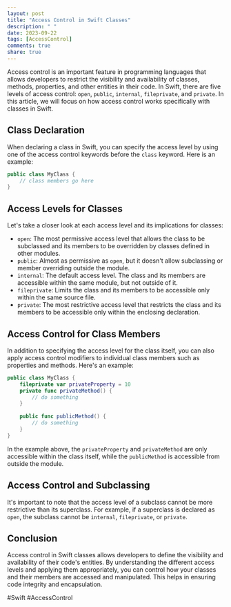 ```yaml
---
layout: post
title: "Access Control in Swift Classes"
description: " "
date: 2023-09-22
tags: [AccessControl]
comments: true
share: true
---
```


Access control is an important feature in programming languages that allows developers to restrict the visibility and availability of classes, methods, properties, and other entities in their code. In Swift, there are five levels of access control: `open`, `public`, `internal`, `fileprivate`, and `private`. In this article, we will focus on how access control works specifically with classes in Swift.

## Class Declaration

When declaring a class in Swift, you can specify the access level by using one of the access control keywords before the `class` keyword. Here is an example:

```swift
public class MyClass {
    // class members go here
}
```

## Access Levels for Classes

Let's take a closer look at each access level and its implications for classes:

- `open`: The most permissive access level that allows the class to be subclassed and its members to be overridden by classes defined in other modules.
- `public`: Almost as permissive as `open`, but it doesn't allow subclassing or member overriding outside the module.
- `internal`: The default access level. The class and its members are accessible within the same module, but not outside of it.
- `fileprivate`: Limits the class and its members to be accessible only within the same source file.
- `private`: The most restrictive access level that restricts the class and its members to be accessible only within the enclosing declaration.

## Access Control for Class Members

In addition to specifying the access level for the class itself, you can also apply access control modifiers to individual class members such as properties and methods. Here's an example:

```swift
public class MyClass {
    fileprivate var privateProperty = 10
    private func privateMethod() {
        // do something
    }
    
    public func publicMethod() {
        // do something
    }
}
```

In the example above, the `privateProperty` and `privateMethod` are only accessible within the class itself, while the `publicMethod` is accessible from outside the module.

## Access Control and Subclassing

It's important to note that the access level of a subclass cannot be more restrictive than its superclass. For example, if a superclass is declared as `open`, the subclass cannot be `internal`, `fileprivate`, or `private`.

## Conclusion

Access control in Swift classes allows developers to define the visibility and availability of their code's entities. By understanding the different access levels and applying them appropriately, you can control how your classes and their members are accessed and manipulated. This helps in ensuring code integrity and encapsulation.

#Swift #AccessControl